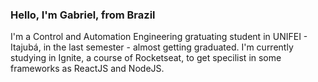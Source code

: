 ### Hello, I'm Gabriel, from Brazil

I'm a Control and Automation Engineering gratuating student in UNIFEI - Itajubá, in the last semester - almost getting graduated. I'm currently studying in Ignite, a course of Rocketseat, to get specilist in some frameworks as ReactJS and NodeJS.

